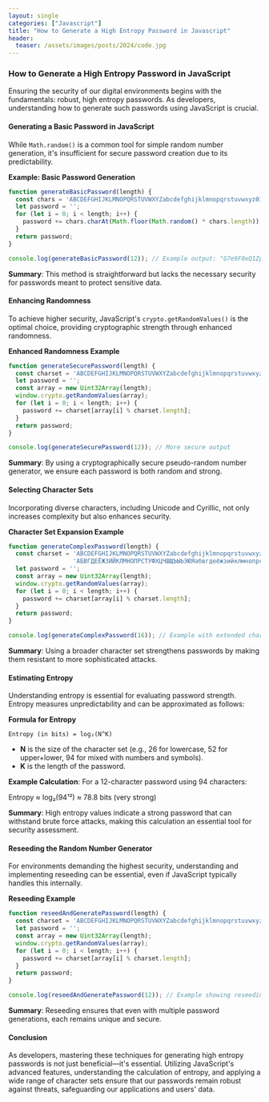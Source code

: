 ```yaml
---
layout: single
categories: ["Javascript"]
title: "How to Generate a High Entropy Password in Javascript"
header:
  teaser: /assets/images/posts/2024/code.jpg
---
```


### How to Generate a High Entropy Password in JavaScript

Ensuring the security of our digital environments begins with the fundamentals: robust, high entropy passwords. As developers, understanding how to generate such passwords using JavaScript is crucial.

#### Generating a Basic Password in JavaScript

While `Math.random()` is a common tool for simple random number generation, it's insufficient for secure password creation due to its predictability.

**Example: Basic Password Generation**
```javascript
function generateBasicPassword(length) {
  const chars = 'ABCDEFGHIJKLMNOPQRSTUVWXYZabcdefghijklmnopqrstuvwxyz0123456789';
  let password = '';
  for (let i = 0; i < length; i++) {
    password += chars.charAt(Math.floor(Math.random() * chars.length));
  }
  return password;
}

console.log(generateBasicPassword(12)); // Example output: "G7e9F0xQ1ZpL"
```
**Summary**: This method is straightforward but lacks the necessary security for passwords meant to protect sensitive data.

#### Enhancing Randomness

To achieve higher security, JavaScript's `crypto.getRandomValues()` is the optimal choice, providing cryptographic strength through enhanced randomness.

**Enhanced Randomness Example**
```javascript
function generateSecurePassword(length) {
  const charset = 'ABCDEFGHIJKLMNOPQRSTUVWXYZabcdefghijklmnopqrstuvwxyz0123456789';
  let password = '';
  const array = new Uint32Array(length);
  window.crypto.getRandomValues(array);
  for (let i = 0; i < length; i++) {
    password += charset[array[i] % charset.length];
  }
  return password;
}

console.log(generateSecurePassword(12)); // More secure output
```
**Summary**: By using a cryptographically secure pseudo-random number generator, we ensure each password is both random and strong.

#### Selecting Character Sets

Incorporating diverse characters, including Unicode and Cyrillic, not only increases complexity but also enhances security.

**Character Set Expansion Example**
```javascript
function generateComplexPassword(length) {
  const charset = 'ABCDEFGHIJKLMNOPQRSTUVWXYZabcdefghijklmnopqrstuvwxyz0123456789!@#$%^&*()_+[]{}|;:,.<>?~`' +
                  'АБВГДЕЁЖЗИЙКЛМНОПРСТУФХЦЧШЩЪЫЬЭЮЯабвгдеёжзийклмнопрстуфхцчшщъыьэюя';
  let password = '';
  const array = new Uint32Array(length);
  window.crypto.getRandomValues(array);
  for (let i = 0; i < length; i++) {
    password += charset[array[i] % charset.length];
  }
  return password;
}

console.log(generateComplexPassword(16)); // Example with extended charset
```
**Summary**: Using a broader character set strengthens passwords by making them resistant to more sophisticated attacks.

#### Estimating Entropy

Understanding entropy is essential for evaluating password strength. Entropy measures unpredictability and can be approximated as follows:

**Formula for Entropy**
```plaintext
Entropy (in bits) = log₂(N^K)
```
- **N** is the size of the character set (e.g., 26 for lowercase, 52 for upper+lower, 94 for mixed with numbers and symbols).
- **K** is the length of the password.

**Example Calculation**: For a 12-character password using 94 characters:

Entropy ≈ log₂(94¹²) ≈ 78.8 bits (very strong)

**Summary**: High entropy values indicate a strong password that can withstand brute force attacks, making this calculation an essential tool for security assessment.

#### Reseeding the Random Number Generator

For environments demanding the highest security, understanding and implementing reseeding can be essential, even if JavaScript typically handles this internally.

**Reseeding Example**
```javascript
function reseedAndGeneratePassword(length) {
  const charset = 'ABCDEFGHIJKLMNOPQRSTUVWXYZabcdefghijklmnopqrstuvwxyz0123456789';
  let password = '';
  const array = new Uint32Array(length);
  window.crypto.getRandomValues(array);
  for (let i = 0; i < length; i++) {
    password += charset[array[i] % charset.length];
  }
  return password;
}

console.log(reseedAndGeneratePassword(12)); // Example showing reseeding effect
```
**Summary**: Reseeding ensures that even with multiple password generations, each remains unique and secure.

#### Conclusion

As developers, mastering these techniques for generating high entropy passwords is not just beneficial—it's essential. Utilizing JavaScript's advanced features, understanding the calculation of entropy, and applying a wide range of character sets ensure that our passwords remain robust against threats, safeguarding our applications and users' data.
